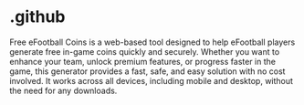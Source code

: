 # .github
Free eFootball Coins is a web-based tool designed to help eFootball players generate free in-game coins quickly and securely. Whether you want to enhance your team, unlock premium features, or progress faster in the game, this generator provides a fast, safe, and easy solution with no cost involved. It works across all devices, including mobile and desktop, without the need for any downloads. 
